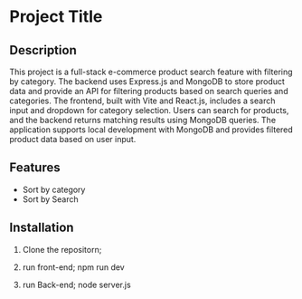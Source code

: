 # Project Title

## Description
This project is a full-stack e-commerce product search feature with filtering by category. The backend uses Express.js and MongoDB to store product data and provide an API for filtering products based on search queries and categories. The frontend, built with Vite and React.js, includes a search input and dropdown for category selection. Users can search for products, and the backend returns matching results using MongoDB queries. The application supports local development with MongoDB and provides filtered product data based on user input.

## Features
- Sort by category
- Sort by Search

## Installation
1. Clone the repositorn;

2. run front-end;
  npm run dev

3. run Back-end;
  node server.js